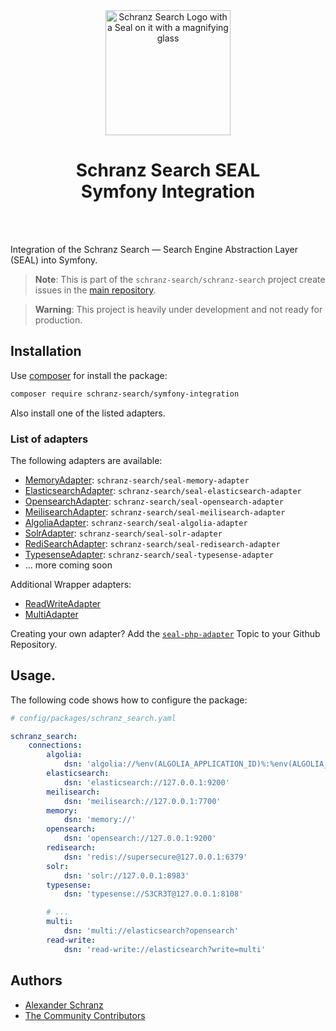 <div align="center">
    <img alt="Schranz Search Logo with a Seal on it with a magnifying glass" src="https://avatars.githubusercontent.com/u/120221538?s=400&v=5" width="200" height="200">
</div>

<h1 align="center">Schranz Search SEAL <br /> Symfony Integration</h1>

<br />
<br />

Integration of the Schranz Search — Search Engine Abstraction Layer (SEAL) into Symfony.

> **Note**:
> This is part of the `schranz-search/schranz-search` project create issues in the [main repository](https://github.com/schranz-search/schranz-search).

> **Warning**:
> This project is heavily under development and not ready for production.

## Installation

Use [composer](https://getcomposer.org/) for install the package:

```bash
composer require schranz-search/symfony-integration
```

Also install one of the listed adapters.

### List of adapters

The following adapters are available:

 - [MemoryAdapter](../../packages/seal-memory-adapter): `schranz-search/seal-memory-adapter`
 - [ElasticsearchAdapter](../../packages/seal-elasticsearch-adapter): `schranz-search/seal-elasticsearch-adapter`
 - [OpensearchAdapter](../../packages/seal-opensearch-adapter): `schranz-search/seal-opensearch-adapter`
 - [MeilisearchAdapter](../../packages/seal-meilisearch-adapter): `schranz-search/seal-meilisearch-adapter`
 - [AlgoliaAdapter](../../packages/seal-algolia-adapter): `schranz-search/seal-algolia-adapter`
 - [SolrAdapter](../../packages/seal-solr-adapter): `schranz-search/seal-solr-adapter`
 - [RediSearchAdapter](../../packages/seal-redisearch-adapter): `schranz-search/seal-redisearch-adapter`
 - [TypesenseAdapter](../../packages/seal-typesense-adapter): `schranz-search/seal-typesense-adapter`
 - ... more coming soon

Additional Wrapper adapters:

 - [ReadWriteAdapter](../../packages/seal-read-write-adapter)
 - [MultiAdapter](../../packages/seal-multi-adapter)

Creating your own adapter? Add the [`seal-php-adapter`](https://github.com/topics/seal-php-adapter) Topic to your Github Repository.

## Usage.

The following code shows how to configure the package:

```yaml
# config/packages/schranz_search.yaml

schranz_search:
    connections:
        algolia:
            dsn: 'algolia://%env(ALGOLIA_APPLICATION_ID)%:%env(ALGOLIA_ADMIN_API_KEY)%'
        elasticsearch:
            dsn: 'elasticsearch://127.0.0.1:9200'
        meilisearch:
            dsn: 'meilisearch://127.0.0.1:7700'
        memory:
            dsn: 'memory://'
        opensearch:
            dsn: 'opensearch://127.0.0.1:9200'
        redisearch:
            dsn: 'redis://supersecure@127.0.0.1:6379'
        solr:
            dsn: 'solr://127.0.0.1:8983'
        typesense:
            dsn: 'typesense://S3CR3T@127.0.0.1:8108'

        # ...
        multi:
            dsn: 'multi://elasticsearch?opensearch'
        read-write:
            dsn: 'read-write://elasticsearch?write=multi'
```

## Authors

- [Alexander Schranz](https://github.com/alexander-schranz/)
- [The Community Contributors](https://github.com/schranz-search/schranz-search/graphs/contributors)
